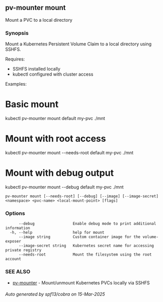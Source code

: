 ## pv-mounter mount

Mount a PVC to a local directory

### Synopsis

Mount a Kubernetes Persistent Volume Claim to a local directory using SSHFS.

Requires:
- SSHFS installed locally
- kubectl configured with cluster access

Examples:
  # Basic mount
  kubectl pv-mounter mount default my-pvc ./mnt
  
  # Mount with root access
  kubectl pv-mounter mount --needs-root default my-pvc ./mnt
  
  # Mount with debug output
  kubectl pv-mounter mount --debug default my-pvc ./mnt

```
pv-mounter mount [--needs-root] [--debug] [--image] [--image-secret] <namespace> <pvc-name> <local-mount-point> [flags]
```

### Options

```
      --debug                 Enable debug mode to print additional information
  -h, --help                  help for mount
      --image string          Custom container image for the volume-exposer
      --image-secret string   Kubernetes secret name for accessing private registry
      --needs-root            Mount the filesystem using the root account
```

### SEE ALSO

* [pv-mounter](pv-mounter)	 - Mount/unmount Kubernetes PVCs locally via SSHFS

###### Auto generated by spf13/cobra on 15-Mar-2025
